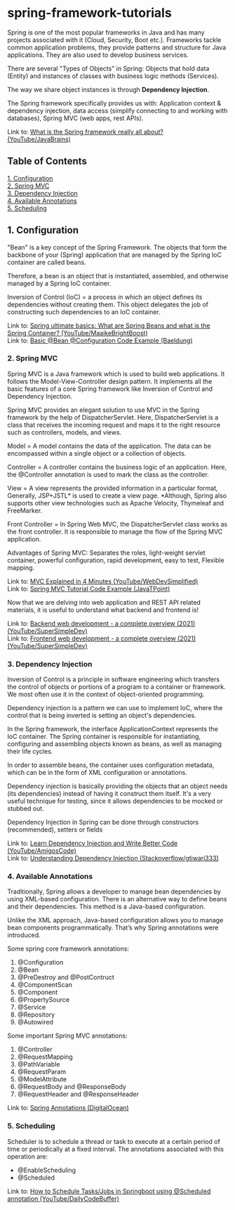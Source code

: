 # spring-framework-tutorials
Spring is one of the most popular frameworks in Java and has many projects associated with it (Cloud, Security, Boot etc.).
Frameworks tackle common application problems, they provide patterns and structure for Java applications.
They are also used to develop business services.

There are several "Types of Objects" in Spring: Objects that hold data (Entity) and instances of classes with business logic methods (Services).

The way we share object instances is through **Dependency Injection**.

The Spring framework specifically provides us with: Application context & dependency injection, data access (simplify connecting to and working with databases), Spring MVC (web apps, rest APIs).

Link to: [What is the Spring framework really all about? (YouTube/JavaBrains)](https://www.youtube.com/watch?v=gq4S-ovWVlM)
<br>

## Table of Contents
[1. Configuration](#1-configuration)
<br>
[2. Spring MVC](#2-spring-mvc)
<br>
[3. Dependency Injection](#3-dependency-injection)
<br>
[4. Available Annotations](#4-available-annotations)
<br>
[5. Scheduling](#5-scheduling)
<br>

## 1. Configuration

"Bean" is a key concept of the Spring Framework. The objects that form the backbone of your (Spring) application that are managed by the Spring IoC container are called beans.

Therefore, a bean is an object that is instantiated, assembled, and otherwise managed by a Spring IoC container.

Inversion of Control (IoC) = a process in which an object defines its dependencies without creating them. This object delegates the job of constructing such dependencies to an IoC container.

Link to: [Spring ultimate basics: What are Spring Beans and what is the Spring Container? (YouTube/MaaikeBrightBoost)](https://www.youtube.com/watch?v=aS9SQITRocc)
<br>
Link to: [Basic @Bean @Configuration Code Example (Baeldung)](https://www.baeldung.com/spring-bean)
<br>

### 2. Spring MVC

Spring MVC is a Java framework which is used to build web applications. It follows the Model-View-Controller design
pattern. It implements all the basic features of a core Spring framework like Inversion of Control and Dependency Injection.
 
Spring MVC provides an elegant solution to use MVC in the Spring framework by the help of DispatcherServlet. Here, DispatcherServlet is a class that receives the incoming request and maps it to the right resource such as controllers, models, and views.

Model = A model contains the data of the application. The data can be encompassed within a single object or a collection of objects.

Controller = A controller contains the business logic of an application. Here, the @Controller annotation is used to mark the class as the controller.

View = A view represents the provided information in a particular format, Generally, JSP+JSTL* is used to create a view page.
*Although, Spring also supports other view technologies such as Apache Velocity, Thymeleaf and FreeMarker.

Front Controller = In Spring Web MVC, the DispatcherServlet class works as the front controller. It is responsible to manage the flow of the Spring MVC application.

Advantages of Spring MVC: Separates the roles, light-weight servlet container, powerful configuration, rapid development, easy to test, Flexible mapping.

Link to: [MVC Explained in 4 Minutes (YouTube/WebDevSimplified)](https://www.youtube.com/watch?v=DUg2SWWK18I)
<br>
Link to: [Spring MVC Tutorial Code Example (JavaTPoint)](https://www.javatpoint.com/spring-mvc-tutorial)
<br>

Now that we are delving into web application and REST API related materials, it is useful to understand what backend and frontend is!

Link to: [Backend web development - a complete overview (2021) (YouTube/SuperSimpleDev)](https://www.youtube.com/watch?v=XBu54nfzxAQ)
<br>
Link to: [Frontend web development - a complete overview (2021) (YouTube/SuperSimpleDev)](https://www.youtube.com/watch?v=WG5ikvJ2TKA)
<br>

### 3. Dependency Injection

Inversion of Control is a principle in software engineering which transfers the control of objects or portions of a program
to a container or framework. We most often use it in the context of object-oriented programming.

Dependency injection is a pattern we can use to implement IoC, where the control that is being inverted is setting an
object's dependencies.

In the Spring framework, the interface ApplicationContext represents the IoC container. The Spring container is
responsible for instantiating, configuring and assembling objects known as beans, as well as managing their life cycles.

In order to assemble beans, the container uses configuration metadata, which can be in the form of XML configuration or
annotations.

Dependency injection is basically providing the objects that an object needs (its dependencies) instead of having it construct them itself. It's a very useful technique for testing, since it allows dependencies to be mocked or stubbed out.

Dependency Injection in Spring can be done through constructors (recommended), setters or fields

Link to: [Learn Dependency Injection and Write Better Code (YouTube/AmigosCode)](https://www.youtube.com/watch?v=eQ90v7HQT-Q)
<br>
Link to: [Understanding Dependency Injection (Stackoverflow/gtiwari333)](https://stackoverflow.com/questions/130794/what-is-dependency-injection)
<br>

### 4. Available Annotations

Traditionally, Spring allows a developer to manage bean dependencies by using XML-based configuration.
There is an alternative way to define beans and their dependencies. This method is a Java-based configuration.

Unlike the XML approach, Java-based configuration allows you to manage bean components programmatically. That’s why Spring annotations were introduced.

Some spring core framework annotations:
1. @Configuration
2. @Bean
3. @PreDestroy and @PostContruct
4. @ComponentScan
5. @Component
6. @PropertySource
7. @Service
8. @Repository
9. @Autowired

Some important Spring MVC annotations:
1. @Controller
2. @RequestMapping
3. @PathVariable
4. @RequestParam
5. @ModelAttribute
6. @RequestBody and @ResponseBody
7. @RequestHeader and @ResponseHeader

Link to: [Spring Annotations (DigitalOcean)](https://www.digitalocean.com/community/tutorials/spring-annotations)
<br>

### 5. Scheduling

Scheduler is to schedule a thread or task to execute at a certain period of time or periodically at a fixed interval.
The annotations associated with this operation are:
- @EnableScheduling
- @Scheduled

Link to: [How to Schedule Tasks/Jobs in Springboot using @Scheduled annotation (YouTube/DailyCodeBuffer)](https://www.youtube.com/watch?v=ZXlxQ3z4zDE)
<br>